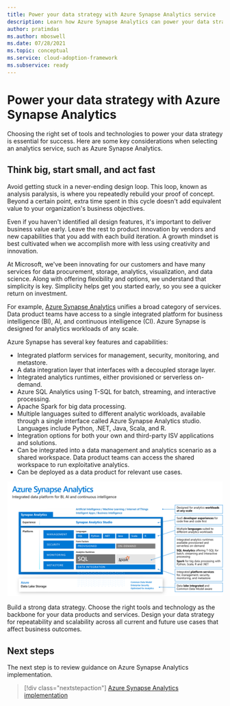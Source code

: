 ```yaml
---
title: Power your data strategy with Azure Synapse Analytics service
description: Learn how Azure Synapse Analytics can power your data strategy. Choosing the right set of tools and technologies is essential for a successful business outcome.
author: pratimdas
ms.author: mboswell
ms.date: 07/28/2021
ms.topic: conceptual
ms.service: cloud-adoption-framework
ms.subservice: ready
---
```


# Power your data strategy with Azure Synapse Analytics

Choosing the right set of tools and technologies to power your data strategy is essential for success. Here are some key considerations when selecting an analytics service, such as Azure Synapse Analytics.

## Think big, start small, and act fast

Avoid getting stuck in a never-ending design loop. This loop, known as analysis paralysis, is where you repeatedly rebuild your proof of concept. Beyond a certain point, extra time spent in this cycle doesn't add equivalent value to your organization's business objectives.

Even if you haven't identified all design features, it's important to deliver business value early. Leave the rest to product innovation by vendors and new capabilities that you add with each build iteration. A growth mindset is best cultivated when we accomplish more with less using creativity and innovation.

At Microsoft, we've been innovating for our customers and have many services for data procurement, storage, analytics, visualization, and data science. Along with offering flexibility and options, we understand that simplicity is key. Simplicity helps get you started early, so you see a quicker return on investment.

For example, [Azure Synapse Analytics](https://azure.microsoft.com/services/synapse-analytics/) unifies a broad category of services. Data product teams have access to a single integrated platform for business intelligence (BI), AI, and continuous intelligence (CI). Azure Synapse is designed for analytics workloads of any scale.

Azure Synapse has several key features and capabilities:

- Integrated platform services for management, security, monitoring, and metastore.
- A data integration layer that interfaces with a decoupled storage layer.
- Integrated analytics runtimes, either provisioned or serverless on-demand.
- Azure SQL Analytics using T-SQL for batch, streaming, and interactive processing.
- Apache Spark for big data processing.
- Multiple languages suited to different analytic workloads, available through a single interface called Azure Synapse Analytics studio. Languages include Python, .NET, Java, Scala, and R.
- Integration options for both your own and third-party ISV applications and solutions.
- Can be integrated into a data management and analytics scenario as a shared workspace. Data product teams can access the shared workspace to run exploitative analytics.
- Can be deployed as a data product for relevant use cases.

![Diagram of the various components and features of the Azure Synapse Analytics integrated data platform.](../images/data-strategy-synapse.png)

Build a strong data strategy. Choose the right tools and technology as the backbone for your data products and services. Design your data strategy for repeatability and scalability across all current and future use cases that affect business outcomes.

## Next steps

The next step is to review guidance on Azure Synapse Analytics implementation.

> [!div class="nextstepaction"]
> [Azure Synapse Analytics implementation](azure-synapse-analytics-implementation.md)
